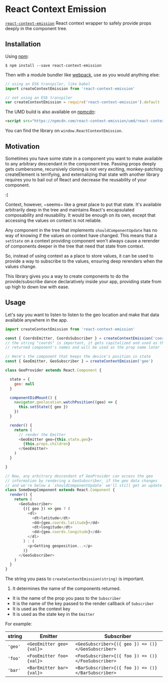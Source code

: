 # React Context Emission

[npm-badge]: https://img.shields.io/npm/v/react-context-emission.svg?style=flat-square
[npm]: https://www.npmjs.com/package/react-context-emission

[`react-context-emission`](https://www.npmjs.com/package/react-context-emission) React context wrapper to safely provide props deeply in the component tree.

## Installation

Using [npm](https://www.npmjs.com/):

    $ npm install --save react-context-emission

Then with a module bundler like [webpack](https://webpack.github.io/), use as you would anything else:

```js
// using an ES6 transpiler, like babel
import createContextEmission from 'react-context-emission'

// not using an ES6 transpiler
var createContextEmission = require('react-context-emission').default
```

The UMD build is also available on [npmcdn](https://npmcdn.com):

```html
<script src="https://npmcdn.com/react-context-emission/umd/react-context-emission.min.js"></script>
```

You can find the library on `window.ReactContextEmission`.

## Motivation

Sometimes you have some state in a component you want to make available
to any arbitrary descendant in the component tree. Passing props deeply
gets cumbersome, recursively cloning is not very exciting,
monkey-patching createElement is terrifying, and externalizing that
state with another library requires you to bail out of React and
decrease the reusability of your component.

:(

Context, however, ~seems~ like a great place to put that state. It's
available arbitrarily deep in the tree and maintains React's
encapsulated composability and reusability. It would be enough on its
own, except that accessing the values on context is not reliable.

Any component in the tree that implements `shouldComponentUpdate` has no
way of knowing if the values on context have changed. This means that a
`setState` on a context providing component won't always cause a
rerender of components deeper in the tree that need that state from
context.

So, instead of using context as a place to store values, it can be used
to provide a way to subscribe to the values, ensuring deep rerenders
when the values change.

This library gives you a way to create components to do the
provide/subscribe dance declaratively inside your app, providing state
from up high to down low with ease.

## Usage

Let's say you want to listen to listen to the geo location and make that
data available anywhere in the app.

```js
import createContextEmission from 'react-context-emission'

const { CoordsEmitter, CoordsSubscriber } = createContextEmission('coords')
// the string "coords" is important, it gets capitalized and used as the
// returned component's names and will be used as the prop name later

// Here's the component that keeps the device's position in state
const { GeoEmitter, GeoSubscriber } = createContextEmission('geo')

class GeoProvider extends React.Component {

  state = {
    geo: null
  }

  componentDidMount() {
    navigator.geolocation.watchPosition((geo) => {
      this.setState({ geo })
    })
  }

  render() {
    return (
      // render the Emitter
      <GeoEmitter geo={this.state.geo}>
        {this.props.children}
      </GeoEmitter>
    )
  }

}

// Now, any arbitrary descendant of GeoProvider can access the geo
// information by rendering a GeoSubscriber, if the geo data changes
// and we're below a `shouldComponentUpdate` we'll still get an update
class SomeDeepComponent extends React.Component {
  render() {
    return (
      <GeoSubscriber>
        {({ geo }) => geo ? (
          <dl>
            <dt>latitude</dt>
            <dd>{geo.coords.latitude}</dd>
            <dt>longitude</dt>
            <dd>{geo.coords.longitude}</dd>
          </dl>
        ) : (
          <p>Getting geoposition...</p>
        )}
      </GeoSubscriber>
    )
  }
}
```

The string you pass to `createContextEmission(string)` is important.

1. It determines the name of the components returned.
- It is the name of the prop you pass to the `Subscriber`
- It is the name of the key passed to the render callback of
  `Subscriber`
- It is used as the context key
- It is used as the state key in the `Emitter`

For example:

string | Emitter | Subscriber
-------|-----------------|-----------
`'geo'` | `<GeoEmitter geo={val}>` | `<GeoSubscriber>{({ geo }) => ()}</GeoSubscriber>`
`'foo'` | `<FooEmitter foo={val}>` | `<FooSubscriber>{({ foo }) => ()}</FooSubscriber>`
`'bar'` | `<BarEmitter bar={val}>` | `<BarSubscriber>{({ foo }) => ()}</BarSubscriber>`

